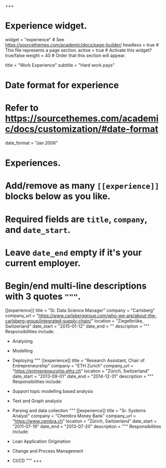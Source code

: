 +++
# Experience widget.
widget = "experience"  # See https://sourcethemes.com/academic/docs/page-builder/
headless = true  # This file represents a page section.
active = true  # Activate this widget? true/false
weight = 40  # Order that this section will appear.

title = "Work Experience"
subtitle = "Hard work pays"

# Date format for experience
#   Refer to https://sourcethemes.com/academic/docs/customization/#date-format
date_format = "Jan 2006"

# Experiences.
#   Add/remove as many `[[experience]]` blocks below as you like.
#   Required fields are `title`, `company`, and `date_start`.
#   Leave `date_end` empty if it's your current employer.
#   Begin/end multi-line descriptions with 3 quotes `"""`.
[[experience]]
  title = "Sr. Data Science Manager"
  company = "Carlsberg"
  company_url = "https://www.carlsberggroup.com/who-we-are/about-the-carlsberg-group/integrated-supply-chain/"
  location = "Ziegelbrüke, Switzerland"
  date_start = "2015-01-12"
  date_end = ""
  description = """
  Responsibilities include:

  * Analysing
  * Modelling
  * Deploying
  """
[[experience]]
  title = "Research Assistant, Chair of Entrepreneurship"
  company = "ETH Zurich"
  company_url = "https://entrepreneurship.ethz.ch"
  location = "Zürich, Switzerland"
  date_start = "2013-09-01"
  date_end = "2014-12-31"
  description = """
  Responsibilities include:

  * Support topic modelling based analysis
  * Text and Graph analysis
  * Parsing and data collection
  """
[[experience]]
  title = "Sr. Systems Analyst"
  company = "Chembra Money Bank"
  company_url = "https://www.cembra.ch"
  location = "Zürich, Switzerland"
  date_start = "2011-07-19"
  date_end = "2013-07-20"
  description = """
  Responsibilities include:

  * Loan Application Origination
  * Change and Process Management
  * CI/CD
  """
+++
